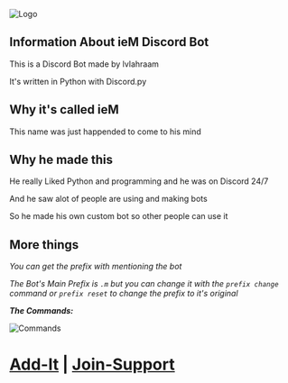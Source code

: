 ![Logo](https://cdn.discordapp.com/avatars/844226171972616205/4386a40d6b10f55c1b77b195913f6600.png?size=1024)
## Information About ieM Discord Bot
This is a Discord Bot made by lvlahraam

It's written in Python with Discord.py

## Why it's called ieM
This name was just happended to come to his mind

## Why he made this
He really Liked Python and programming and he was on Discord 24/7

And he saw alot of people are using and making bots

So he made his own custom bot so other people can use it

## More things
*You can get the prefix with mentioning the bot*

*The Bot's Main Prefix is `.m` but you can change it with the `prefix change` command or `prefix reset` to change the prefix to it's original*

***The Commands:***

![Commands](https://cdn.discordapp.com/attachments/381963689470984203/889768423603724368/unknown.png)

# [Add-It](https://discord.com/oauth2/authorize?client_id=844226171972616205&scope=bot+applications.commands&permissions=8) | [Join-Support](https://discord.gg/bWnjkjyFRz)
